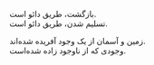 بازگشت، طریق دائو است.  
تسلیم شدن، طریق دائو است.

زمین و آسمان از یک وجود آفریده شده‌اند.  
وجودی که از ناوجود زاده شده‌است.
